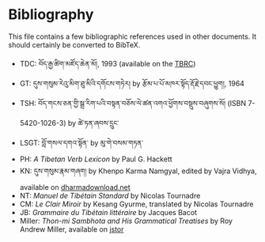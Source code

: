 # Bibliography

This file contains a few bibliographic references used in other documents. It should certainly be converted to BibTeX.

- TDC: བོད་རྒྱ་ཚིག་མཛོད་ཆེན་མོ།, 1993 (available on the [TBRC](http://www.tbrc.org/#library_work_ViewInWIndow-W29329|I1KG15044|3|1|829|876))
- GT: དུས་གསུམ་རེའུ་མིག་ཐུ་མིའི་དགོངས་གཏེར། by རྩོམ་པ་པོ་མཁར་སྟོད་རྡོ་རྗེ་དབང་ཕྱུག།, 1964
- TSH: བོད་གངས་ཅན་གྱི་སྒྲ་རིག་པའི་བསྟན་བཅོས་ལེ་ཚན་འགའ་ཕྱོགས་བསྡུས་བཞུགས་སོ། (ISBN 7-5420-1026-3) by ཚེ་ཏན་ཞབས་དྲུང་
- LSGT: བློ་གསལ་དགའ་སྟོན་ by མུ་གེ་བསམ་གཏན་
- PH: *A Tibetan Verb Lexicon* by Paul G. Hackett
- KN: དུས་གསུམ་རྣམ་གཞག། by Khenpo Karma Namgyal, edited by Vajra Vidhya, available on [dharmadownload.net](http://www.dharmadownload.net/pages/english/Texts/texts_0038.htm)
- NT: *Manuel de Tibétain Standard* by Nicolas Tournadre
- CM: *Le Clair Miroir* by Kesang Gyurme, translated by Nicolas Tournadre
- JB: *Grammaire du Tibétain littéraire* by Jacques Bacot
- Miller: *Thon-mi Sambhota and His Grammatical Treatises* by Roy Andrew Miller, available on [jstor](http://www.jstor.org/stable/597167)
